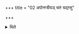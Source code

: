 +++
title = "02 अपोनप्त्रीयञ् चरुं यद्यप्सु"

+++

<details><summary>थिते</summary>

2. If a bull falls in water, he should offer rice-pap to Apāṁ napāt.   
</details>
